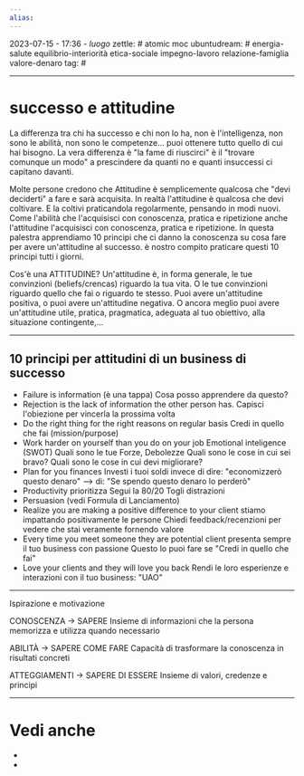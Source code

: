 ```yaml
---
alias: 
---
```

2023-07-15 - 17:36 - *luogo*
zettle: # atomic moc
ubuntudream: # energia-salute equilibrio-interiorità etica-sociale impegno-lavoro relazione-famiglia valore-denaro 
tag: #

---
# successo e attitudine

La differenza tra chi ha successo e chi non lo ha, non è l'intelligenza, non sono le abilità, non sono le competenze... puoi ottenere tutto quello di cui hai bisogno. 
La vera differenza è "la fame di riuscirci" è il "trovare comunque un modo" a prescindere da quanti no e quanti insuccessi ci capitano davanti.

Molte persone credono che Attitudine è semplicemente qualcosa che "devi deciderti" a fare e sarà acquisita. In realtà l'attitudine è qualcosa che devi coltivare. E la coltivi praticandola regolarmente, pensando in modi nuovi. Come l'abilità che l'acquisisci con conoscenza, pratica e ripetizione anche l'attitudine l'acquisisci con conoscenza, pratica e ripetizione. In questa palestra apprendiamo 10 principi che ci danno la conoscenza su cosa fare per avere un'attitudine al successo. è nostro compito praticare questi 10 principi tutti i giorni.

Cos'è una ATTITUDINE?
Un'attitudine è, in forma generale, le tue convinzioni (beliefs/crencas) riguardo la tua vita. O le tue convinzioni riguardo quello che fai o riguardo te stesso.
Puoi avere un'attitudine positiva, o puoi avere un'attitudine negativa. O ancora meglio puoi avere un'attitudine utile, pratica, pragmatica, adeguata al tuo obiettivo, alla situazione contingente,...
 
 
---
## 10 principi per attitudini di un business di successo

- Failure is information (è una tappa)
	  Cosa posso apprendere da questo?
- Rejection is the lack of information the other person has.
	  Capisci l'obiezione per vincerla la prossima volta
- Do the right thing for the right reasons on regular basis
	  Credi in quello che fai (mission/purpose)
- Work harder on yourself than you do on your job
	  Emotional inteligence
	  (SWOT) Quali sono le tue Forze, Debolezze 
	  Quali sono le cose in cui sei bravo?
	  Quali sono le cose in cui devi migliorare?
- Plan for you finances
	 Investi i tuoi soldi
	  invece di dire: "economizzerò questo denaro" --> di: "Se spendo questo denaro lo perderò"
- Productivity
	  prioritizza
	  Segui la 80/20
	  Togli distrazioni
- Persuasion
	 (vedi Formula di Lanciamento)
- Realize you are making a positive difference to your client
	  stiamo impattando positivamente le persone
	  Chiedi feedback/recenzioni per vedere che stai veramente fornendo valore
- Every time you meet someone they are potential client
	  presenta sempre il tuo business con passione
	  Questo lo puoi fare se "Credi in quello che fai"
- Love your clients and they will love you back
	 Rendi le loro esperienze e interazioni con il tuo business: "UAO"


---
Ispirazione e motivazione

CONOSCENZA -> SAPERE
Insieme di informazioni che la persona memorizza e utilizza quando necessario

ABILITÀ -> SAPERE COME FARE
Capacità di trasformare la conoscenza in risultati concreti

ATTEGGIAMENTI -> SAPERE DI ESSERE
Insieme di valori, credenze e principi



---
# Vedi anche
- 
- 